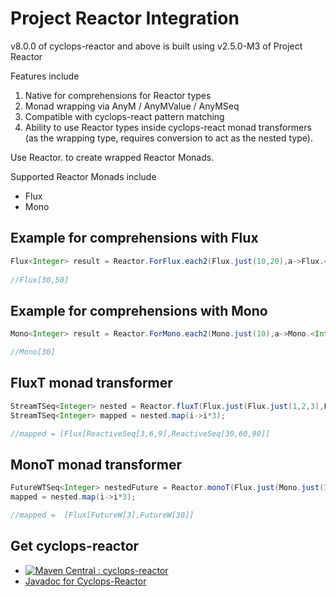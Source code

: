 # Project Reactor Integration

v8.0.0 of cyclops-reactor and above is built using v2.5.0-M3 of Project Reactor

Features include

1. Native for comprehensions for Reactor types
2. Monad wrapping via AnyM / AnyMValue / AnyMSeq
3. Compatible with cyclops-react pattern matching
4. Ability to use Reactor types inside cyclops-react monad transformers (as the wrapping type, requires conversion to act as the nested type).



Use Reactor.<type> to create wrapped Reactor Monads.


Supported Reactor Monads include

* Flux
* Mono


## Example for comprehensions with Flux

```java
Flux<Integer> result = Reactor.ForFlux.each2(Flux.just(10,20),a->Flux.<Integer>just(a+10),(a,b)->a+b);
	
//Flux[30,50]
 ```

## Example for comprehensions with Mono

```java
Mono<Integer> result = Reactor.ForMono.each2(Mono.just(10),a->Mono.<Integer>just(a+10),(a,b)->a+b);

//Mono[30]
 ```
 
 ## FluxT monad transformer
 
```java
StreamTSeq<Integer> nested = Reactor.fluxT(Flux.just(Flux.just(1,2,3),Flux.just(10,20,30)));
StreamTSeq<Integer> mapped = nested.map(i->i*3);

//mapped = [Flux[ReactiveSeq[3,6,9],ReactiveSeq[30,60,90]]
```
 ## MonoT monad transformer

```java
FutureWTSeq<Integer> nestedFuture = Reactor.monoT(Flux.just(Mono.just(1),Mono.just(10)));
mapped = nested.map(i->i*3);

//mapped =  [Flux[FutureW[3],FutureW[30]]
```
 		
## Get cyclops-reactor


* [![Maven Central : cyclops-reactor](https://maven-badges.herokuapp.com/maven-central/com.aol.cyclops/cyclops-reactor/badge.svg)](https://maven-badges.herokuapp.com/maven-central/com.aol.cyclops/cyclops-reactor)
* [Javadoc for Cyclops-Reactor](http://www.javadoc.io/doc/com.aol.cyclops/cyclops-reactor)
